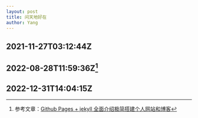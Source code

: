 ```yaml
---
layout: post
title: 问天地好在
author: Yang
--- 
```


## 2021-11-27T03:12:44Z

## 2022-08-28T11:59:36Z[^1]

## 2022-12-31T14:04:15Z

[^1]:参考文章：[Github Pages + jekyll 全面介绍极简搭建个人网站和博客](https://zhuanlan.zhihu.com/p/51240503)
